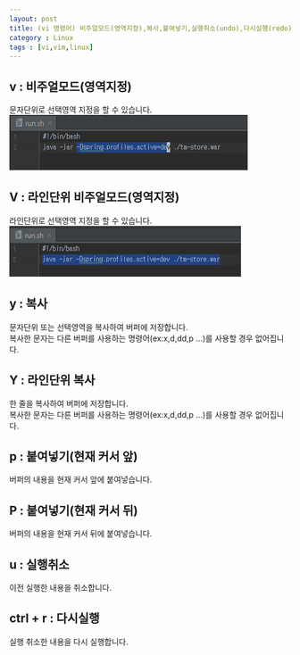 ```yaml
---
layout: post
title: (vi 명령어) 비주얼모드(영역지정),복사,붙여넣기,실행취소(undo),다시실행(redo)
category : Linux
tags : [vi,vim,linux]
---
```


v : 비주얼모드(영역지정)
----
문자단위로 선택영역 지정을 할 수 있습니다.
![v-비주얼모드](/assets/img/vim/vim-cmd-base/1.png)    

V : 라인단위 비주얼모드(영역지정)
----
라인단위로 선택영역 지정을 할 수 있습니다.
![V-비주얼모드](/assets/img/vim/vim-cmd-base/2.png)    

y : 복사
----
문자단위 또는 선택영역을 복사하여 버퍼에 저장합니다.    
복사한 문자는 다른 버퍼를 사용하는 명령어(ex:x,d,dd,p ...)를 사용할 경우 없어집니다.

Y : 라인단위 복사
----
한 줄을 복사하여 버퍼에 저장합니다.    
복사한 문자는 다른 버퍼를 사용하는 명령어(ex:x,d,dd,p ...)를 사용할 경우 없어집니다.

p : 붙여넣기(현재 커서 앞)
----
버퍼의 내용을 현재 커서 앞에 붙여넣습니다.

P : 붙여넣기(현재 커서 뒤)
----
버퍼의 내용을 현재 커서 뒤에 붙여넣습니다.

u : 실행취소
----
이전 실행한 내용을 취소합니다.

ctrl + r : 다시실행
---
실행 취소한 내용을 다시 실행합니다.

